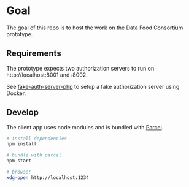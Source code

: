 # Goal

The goal of this repo is to host the work on the Data Food Consortium prototype.

## Requirements

The prototype expects two authorization servers to run on http://localhost:8001 and :8002.

See [fake-auth-server-php](https://github.com/datafoodconsortium/fake-auth-server-php) to setup a fake authorization server using Docker.

## Develop

The client app uses node modules and is bundled with [Parcel](https://parceljs.org/).

```sh
# install dependencies
npm install

# bundle with parcel
npm start

# browse!
xdg-open http://localhost:1234
```
